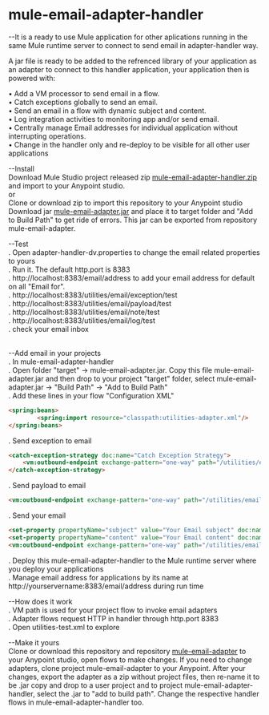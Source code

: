# mule-email-adapter-handler

--It is a ready to use Mule application for other aplications running in the same Mule runtime server to connect to send email in adapter-handler way.</br>

A jar file is ready to be added to the refrenced library of your application as an adapter to connect to this handler application, your application then is powered with:<br/>

•	Add a VM processor to send email in a flow.<br/>
•	Catch exceptions globally to send an email. </br>
•	Send an email in a flow with dynamic subject and content. </br>
•	Log integration activities to monitoring app and/or send email. </br>
•	Centrally manage Email addresses for individual application without interrupting operations.</br>
•	Change in the handler only and re-deploy to be visible for all other user applications</br>

--Install<br/>
Download Mule Studio project released zip <a href="https://github.com/kunji01/mule-email-adapter-handler/files/1162714/mule-email-adapter-handler.zip"> mule-email-adapter-handler.zip </a> and import to your Anypoint studio.</br>
 or<br/>
Clone or download zip to import this repository to your Anypoint studio</br>
Download jar <a href="https://github.com/kunji01/mule-email-adapter-handler/blob/master/target/mule-email-adapter.jar">mule-email-adapter.jar</a> and place it to target folder and "Add to Build Path" to get ride of errors. This jar can be exported from repository mule-email-adapter.<br/>

--Test</br>
. Open adapter-handler-dv.properties to change the email related properties to yours</br>
. Run it. The default http.port is 8383</br>
. http://localhost:8383/email/address to add your email address for default on all "Email for".</br>
. http://localhost:8383/utilities/email/exception/test</br>
. http://localhost:8383/utilities/email/payload/test</br>
. http://localhost:8383/utilities/email/note/test</br>
. http://localhost:8383/utilities/email/log/test</br>
. check your email inbox</br><br/>

--Add email in your projects</br>
. In mule-email-adapter-handler<br/>
. Open folder "target" -&gt; mule-email-adapter.jar. Copy this file mule-email-adapter.jar and then drop to your project "target" folder, select mule-email-adapter.jar -&gt; "Build Path" -&gt; "Add to Build Path" <br/>
. Add these lines in your flow "Configuration XML"
```html
<spring:beans>
        <spring:import resource="classpath:utilities-adapter.xml"/>
</spring:beans>
```
. Send exception to email<br/>
```html
<catch-exception-strategy doc:name="Catch Exception Strategy">
    <vm:outbound-endpoint exchange-pattern="one-way" path="/utilities/email/exception" doc:name="VM" connector-ref="utilitiesAdapter_VM"/>
</catch-exception-strategy>
```

. Send payload to email<br/>
```html
<vm:outbound-endpoint exchange-pattern="one-way" path="/utilities/email/payload" connector-ref="utilitiesAdapter_VM" doc:name="VM"/>
```

. Send your email<br/>
```html
<set-property propertyName="subject" value="Your Email subject" doc:name="subject"/>
<set-property propertyName="content" value="Your Email content" doc:name="content"/>
<vm:outbound-endpoint exchange-pattern="one-way" path="/utilities/email/note" doc:name="VM" connector-ref="utilitiesAdapter_VM"/>
```

. Deploy this mule-email-adapter-handler to the Mule runtime server where you deploy your applications<br/>
. Manage email address for applications by its name at http://yourservername:8383/email/address during run time<br/>

--How does it work<br>
. VM path is used for your project flow to invoke email adapters<br/>
. Adapter flows request HTTP in handler through http.port 8383<br/>
. Open utilities-test.xml to explore<br/>
 

--Make it yours<br/>
Clone or download this repository and repository <a href="https://github.com/kunji01/mule-email-adapter">mule-email-adapter</a> to your Anypoint studio, open flows to make changes. If you need to change adapters, clone project mule-email-adapter to your
Anypoint. After your changes, export the adapter as a zip without project files, then re-name it to be .jar
copy and drop to a user project and to project mule-email-adapter-handler, select the .jar to "add to build path". Change the respective handler flows in mule-email-adapter-handler too.</br>



